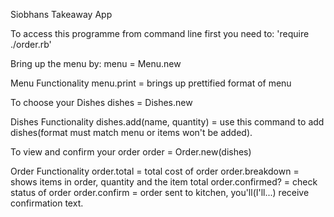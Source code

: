 Siobhans Takeaway App

To access this programme from command line first you need to:
'require ./order.rb'

Bring up the menu by:
menu = Menu.new

Menu Functionality
menu.print = brings up prettified format of menu

To choose your Dishes
dishes = Dishes.new

Dishes Functionality
dishes.add(name, quantity) = use this command to add dishes(format must match menu or items won't be added).

To view and confirm your order
order = Order.new(dishes)

Order Functionality
order.total = total cost of order
order.breakdown = shows items in order, quantity and the item total
order.confirmed? = check status of order
order.confirm = order sent to kitchen, you'll(I'll...) receive confirmation text.
